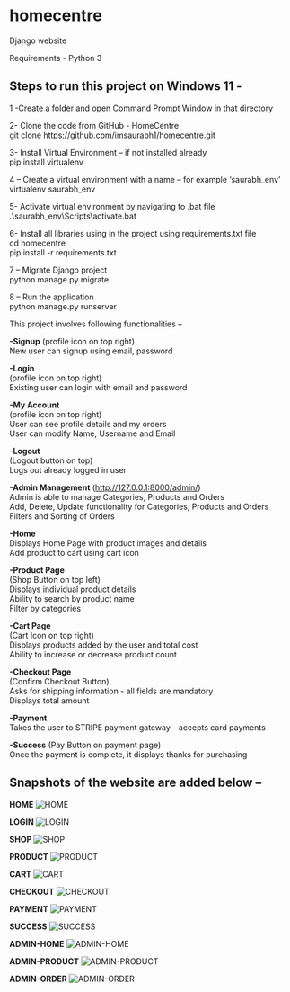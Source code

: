 # homecentre
Django website  

Requirements - Python 3   

## **Steps to run this project on Windows 11 -** ##   

1 -Create a folder and open Command Prompt Window in that directory   

2- Clone the code from GitHub - HomeCentre  
git clone https://github.com/imsaurabh1/homecentre.git  

3- Install Virtual Environment – if not installed already    
pip install virtualenv  

4 – Create a virtual environment with a name – for example ‘saurabh_env’   
virtualenv saurabh_env  

5- Activate virtual environment by navigating to .bat file   
.\saurabh_env\Scripts\activate.bat  

6- Install all libraries using in the project using requirements.txt file  
cd homecentre  
pip install -r requirements.txt  

7 – Migrate Django project   
python manage.py migrate  

8 – Run the application  
python manage.py runserver  


This project involves following functionalities –   

**-Signup** 
(profile icon on top right)  
New user can signup using email, password  

**-Login**  
(profile icon on top right)   
Existing user can login with email and password  

**-My Account**  
(profile icon on top right)    
User can see profile details and my orders  
User can modify Name, Username and Email  

**-Logout**  
(Logout button on top)  
Logs out already logged in user   

**-Admin Management** 
(http://127.0.0.1:8000/admin/)  
Admin is able to manage Categories, Products and Orders   
Add, Delete, Update functionality for Categories, Products and Orders  
Filters and Sorting of Orders  

**-Home**  
Displays Home Page with product images and details  
Add product to cart using cart icon   

**-Product Page**  
(Shop Button on top left)  
Displays individual product details  
Ability to search by product name  
Filter by categories    

**-Cart Page**  
(Cart Icon on top right)  
Displays products added by the user and total cost    
Ability to increase or decrease product count  

**-Checkout Page**  
(Confirm Checkout Button)  
Asks for shipping information - all fields are mandatory  
Displays total amount  

**-Payment**  
Takes the user to STRIPE payment gateway – accepts card payments  

**-Success** 
(Pay Button on payment page)  
Once the payment is complete, it displays thanks for purchasing  


## **Snapshots of the website are added below –** ##  


**HOME**
![HOME](/media/snaps/home.jpg)

**LOGIN**
![LOGIN](/media/snaps/login.jpg)

**SHOP**
![SHOP](/media/snaps/shop.jpg)

**PRODUCT**
![PRODUCT](/media/snaps/product.jpg)

**CART**
![CART](/media/snaps/cart.jpg)

**CHECKOUT**
![CHECKOUT](/media/snaps/checkout.jpg)

**PAYMENT**
![PAYMENT](/media/snaps/payment.jpg)

**SUCCESS**
![SUCCESS](/media/snaps/success.jpg)

**ADMIN-HOME**
![ADMIN-HOME](/media/snaps/admin-home.jpg)

**ADMIN-PRODUCT**
![ADMIN-PRODUCT](/media/snaps/admin-product.jpg)

**ADMIN-ORDER**
![ADMIN-ORDER](/media/snaps/admin-order.jpg)

